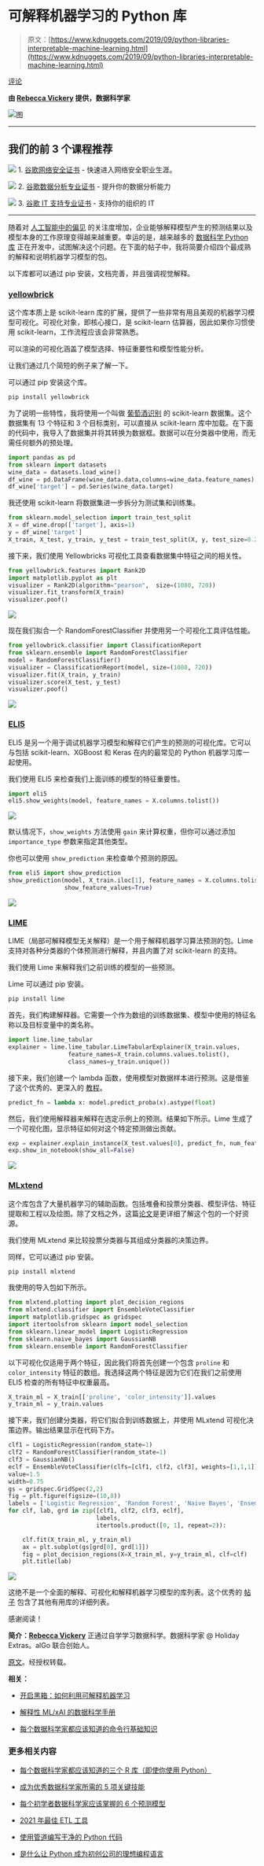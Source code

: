 # 可解释机器学习的 Python 库

> 原文：[https://www.kdnuggets.com/2019/09/python-libraries-interpretable-machine-learning.html](https://www.kdnuggets.com/2019/09/python-libraries-interpretable-machine-learning.html)

[评论](#comments)

**由 [Rebecca Vickery](https://www.linkedin.com/in/rebecca-vickery-20b94133/) 提供，数据科学家**

![图](../Images/88057e875a422e75bf9b7cfdf270926e.png)

* * *

## 我们的前 3 个课程推荐

![](../Images/0244c01ba9267c002ef39d4907e0b8fb.png) 1\. [谷歌网络安全证书](https://www.kdnuggets.com/google-cybersecurity) - 快速进入网络安全职业生涯。

![](../Images/e225c49c3c91745821c8c0368bf04711.png) 2\. [谷歌数据分析专业证书](https://www.kdnuggets.com/google-data-analytics) - 提升你的数据分析能力

![](../Images/0244c01ba9267c002ef39d4907e0b8fb.png) 3\. [谷歌 IT 支持专业证书](https://www.kdnuggets.com/google-itsupport) - 支持你的组织的 IT

* * *

随着对 [人工智能中的偏见](https://en.wikipedia.org/wiki/Algorithmic_bias) 的关注度增加，企业能够解释模型产生的预测结果以及模型本身的工作原理变得越来越重要。幸运的是，越来越多的 [数据科学 Python 库](https://www.kdnuggets.com/2020/11/top-python-libraries-data-science-data-visualization-machine-learning.html) 正在开发中，试图解决这个问题。在下面的帖子中，我将简要介绍四个最成熟的解释和说明机器学习模型的包。

以下库都可以通过 pip 安装，文档完善，并且强调视觉解释。

### [yellowbrick](https://www.scikit-yb.org/en/latest/quickstart.html)

这个库本质上是 scikit-learn 库的扩展，提供了一些非常有用且美观的机器学习模型可视化。可视化对象，即核心接口，是 scikit-learn 估算器，因此如果你习惯使用 scikit-learn，工作流程应该会非常熟悉。

可以渲染的可视化涵盖了模型选择、特征重要性和模型性能分析。

让我们通过几个简短的例子来了解一下。

可以通过 pip 安装这个库。

```py
pip install yellowbrick
```

为了说明一些特性，我将使用一个叫做 [葡萄酒识别](https://scikit-learn.org/stable/modules/generated/sklearn.datasets.load_wine.html#sklearn.datasets.load_wine) 的 scikit-learn 数据集。这个数据集有 13 个特征和 3 个目标类别，可以直接从 scikit-learn 库中加载。在下面的代码中，我导入了数据集并将其转换为数据框。数据可以在分类器中使用，而无需任何额外的预处理。

```py
import pandas as pd
from sklearn import datasets
wine_data = datasets.load_wine()
df_wine = pd.DataFrame(wine_data.data,columns=wine_data.feature_names)
df_wine['target'] = pd.Series(wine_data.target)

```

我还使用 scikit-learn 将数据集进一步拆分为测试集和训练集。

```py
from sklearn.model_selection import train_test_split
X = df_wine.drop(['target'], axis=1)
y = df_wine['target']
X_train, X_test, y_train, y_test = train_test_split(X, y, test_size=0.2)

```

接下来，我们使用 Yellowbricks 可视化工具查看数据集中特征之间的相关性。

```py
from yellowbrick.features import Rank2D
import matplotlib.pyplot as plt
visualizer = Rank2D(algorithm="pearson",  size=(1080, 720))
visualizer.fit_transform(X_train)
visualizer.poof()

```

![](../Images/d37ba0497363637469e376ecf48e8877.png)

现在我们拟合一个 RandomForestClassifier 并使用另一个可视化工具评估性能。

```py
from yellowbrick.classifier import ClassificationReport
from sklearn.ensemble import RandomForestClassifier
model = RandomForestClassifier()
visualizer = ClassificationReport(model, size=(1080, 720))
visualizer.fit(X_train, y_train)
visualizer.score(X_test, y_test)
visualizer.poof()

```

![](../Images/8483d4933ff1e90ad2d4bb9683e31cc0.png)

### [ELI5](https://eli5.readthedocs.io/en/latest/)

ELI5 是另一个用于调试机器学习模型和解释它们产生的预测的可视化库。它可以与包括 scikit-learn、XGBoost 和 Keras 在内的最常见的 Python 机器学习库一起使用。

我们使用 ELI5 来检查我们上面训练的模型的特征重要性。

```py
import eli5
eli5.show_weights(model, feature_names = X.columns.tolist())

```

![](../Images/c59fc7f1c7e3b6e19c61d732b323df9f.png)

默认情况下，`show_weights` 方法使用 `gain` 来计算权重，但你可以通过添加 `importance_type` 参数来指定其他类型。

你也可以使用 `show_prediction` 来检查单个预测的原因。

```py
from eli5 import show_prediction
show_prediction(model, X_train.iloc[1], feature_names = X.columns.tolist(), 
                show_feature_values=True)

```

![](../Images/1a92558a0481df224e0f93d45a802e70.png)

### [LIME](https://github.com/marcotcr/lime)

LIME（局部可解释模型无关解释）是一个用于解释机器学习算法预测的包。Lime 支持对各种分类器的个体预测进行解释，并且内置了对 scikit-learn 的支持。

我们使用 Lime 来解释我们之前训练的模型的一些预测。

Lime 可以通过 pip 安装。

```py
pip install lime
```

首先，我们构建解释器。它需要一个作为数组的训练数据集、模型中使用的特征名称以及目标变量中的类名称。

```py
import lime.lime_tabular
explainer = lime.lime_tabular.LimeTabularExplainer(X_train.values,                                            
                 feature_names=X_train.columns.values.tolist(),                                        
                 class_names=y_train.unique())

```

接下来，我们创建一个 lambda 函数，使用模型对数据样本进行预测。这是借鉴了这个优秀的、更深入的 [教程](https://www.guru99.com/scikit-learn-tutorial.html)。

```py
predict_fn = lambda x: model.predict_proba(x).astype(float)
```

然后，我们使用解释器来解释在选定示例上的预测。结果如下所示。Lime 生成了一个可视化图，显示特征如何对这个特定预测做出贡献。

```py
exp = explainer.explain_instance(X_test.values[0], predict_fn, num_features=6)
exp.show_in_notebook(show_all=False)

```

![](../Images/d6225427e86f7eca9ad058a4acc3012c.png)

### [MLxtend](http://rasbt.github.io/mlxtend/)

这个库包含了大量机器学习的辅助函数。包括堆叠和投票分类器、模型评估、特征提取和工程以及绘图。除了文档之外，这篇[论文](https://sebastianraschka.com/pdf/software/mlxtend-latest.pdf)是更详细了解这个包的一个好资源。

我们使用 MLxtend 来比较投票分类器与其组成分类器的决策边界。

同样，它可以通过 pip 安装。

```py
pip install mlxtend
```

我使用的导入包如下所示。

```py
from mlxtend.plotting import plot_decision_regions
from mlxtend.classifier import EnsembleVoteClassifier
import matplotlib.gridspec as gridspec
import itertoolsfrom sklearn import model_selection
from sklearn.linear_model import LogisticRegression
from sklearn.naive_bayes import GaussianNB
from sklearn.ensemble import RandomForestClassifier

```

以下可视化仅适用于两个特征，因此我们将首先创建一个包含 `proline` 和 `color_intensity` 特征的数组。我选择这两个特征是因为它们在我们之前使用 ELI5 检查的所有特征中权重最高。

```py
X_train_ml = X_train[['proline', 'color_intensity']].values
y_train_ml = y_train.values
```

接下来，我们创建分类器，将它们拟合到训练数据上，并使用 MLxtend 可视化决策边界。输出结果显示在代码下方。

```py
clf1 = LogisticRegression(random_state=1)
clf2 = RandomForestClassifier(random_state=1)
clf3 = GaussianNB()
eclf = EnsembleVoteClassifier(clfs=[clf1, clf2, clf3], weights=[1,1,1])
value=1.5
width=0.75
gs = gridspec.GridSpec(2,2)
fig = plt.figure(figsize=(10,8))
labels = ['Logistic Regression', 'Random Forest', 'Naive Bayes', 'Ensemble']
for clf, lab, grd in zip([clf1, clf2, clf3, eclf],
                         labels,
                         itertools.product([0, 1], repeat=2)):

    clf.fit(X_train_ml, y_train_ml)
    ax = plt.subplot(gs[grd[0], grd[1]])
    fig = plot_decision_regions(X=X_train_ml, y=y_train_ml, clf=clf)
    plt.title(lab)

```

![](../Images/88057e875a422e75bf9b7cfdf270926e.png)

这绝不是一个全面的解释、可视化和解释机器学习模型的库列表。这个优秀的 [帖子](https://skymind.ai/wiki/python-ai) 包含了其他有用库的详细列表。

感谢阅读！

**简介：[Rebecca Vickery](https://www.linkedin.com/in/rebecca-vickery-20b94133/)** 正通过自学学习数据科学。数据科学家 @ Holiday Extras。alGo 联合创始人。

[原文](https://towardsdatascience.com/python-libraries-for-interpretable-machine-learning-c476a08ed2c7)。经授权转载。

**相关：**

+   [开启黑箱：如何利用可解释机器学习](/2019/08/open-black-boxes-explainable-machine-learning.html)

+   [解释性 ML/xAI 的数据科学手册](/2019/07/domino-xai-data-science-explainable.html)

+   [每个数据科学家都应该知道的命令行基础知识](/2019/08/command-line-basics-every-data-scientist.html)

### 更多相关内容

+   [每个数据科学家都应该知道的三个 R 库（即使你使用 Python）](https://www.kdnuggets.com/2021/12/three-r-libraries-every-data-scientist-know-even-python.html)

+   [成为优秀数据科学家所需的 5 项关键技能](https://www.kdnuggets.com/2021/12/5-key-skills-needed-become-great-data-scientist.html)

+   [每个初学者数据科学家应该掌握的 6 个预测模型](https://www.kdnuggets.com/2021/12/6-predictive-models-every-beginner-data-scientist-master.html)

+   [2021 年最佳 ETL 工具](https://www.kdnuggets.com/2021/12/mozart-best-etl-tools-2021.html)

+   [使用管道编写干净的 Python 代码](https://www.kdnuggets.com/2021/12/write-clean-python-code-pipes.html)

+   [是什么让 Python 成为初创公司的理想编程语言](https://www.kdnuggets.com/2021/12/makes-python-ideal-programming-language-startups.html)
